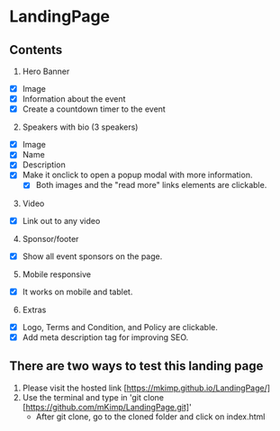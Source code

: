 # LandingPage
## Contents

1. Hero Banner
  - [x] Image
  - [x] Information about the event
  - [x] Create a countdown timer to the event
2. Speakers with bio (3 speakers)
  - [x] Image
  - [x] Name
  - [x] Description
  - [x] Make it onclick to open a popup modal with more information.
    - [x] Both images and the "read more" links elements are clickable. 
3. Video
  - [x] Link out to any video
4. Sponsor/footer
  - [x] Show all event sponsors on the page. 
5. Mobile responsive
  - [x] It works on mobile and tablet.
6. Extras
  - [x] Logo, Terms and Condition, and Policy are clickable.
  - [x] Add meta description tag for improving SEO.

## There are two ways to test this landing page
1. Please visit the hosted link [https://mkimp.github.io/LandingPage/]
2. Use the terminal and type in 'git clone [https://github.com/mKimp/LandingPage.git]'
      - After git clone, go to the cloned folder and click on index.html
